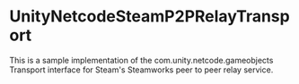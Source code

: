 # UnityNetcodeSteamP2PRelayTransport
This is a sample implementation of the com.unity.netcode.gameobjects Transport interface for Steam's Steamworks peer to peer relay service.
